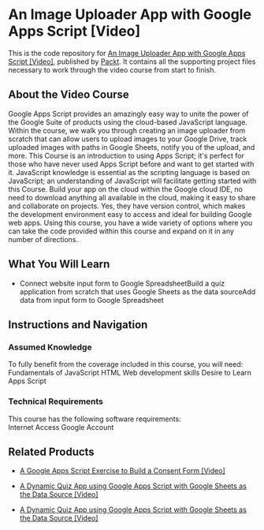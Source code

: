 # An Image Uploader App with Google Apps Script [Video]
This is the code repository for [An Image Uploader App with Google Apps Script [Video]]( https://www.packtpub.com/application-development/image-uploader-app-google-apps-script-video?utm_source=github&utm_medium=repository&utm_campaign=9781838552121), published by [Packt](https://www.packtpub.com/?utm_source=github). It contains all the supporting project files necessary to work through the video course from start to finish.
## About the Video Course
Google Apps Script provides an amazingly easy way to unite the power of the Google Suite of products using the cloud-based JavaScript language. Within the course, we walk you through creating an image uploader from scratch that can allow users to upload images to your Google Drive, track uploaded images with paths in Google Sheets, notify you of the upload, and more. 
This Course is an introduction to using Apps Script; it's perfect for those who have never used Apps Script before and want to get started with it. JavaScript knowledge is essential as the scripting language is based on JavaScript; an understanding of JavaScript will facilitate getting started with this Course.
Build your app on the cloud within the Google cloud IDE, no need to download anything all available in the cloud, making it easy to share and collaborate on projects. Yes, they have version control, which makes the development environment easy to access and ideal for building Google web apps.
Using this course, you have a wide variety of options where you can take the code provided within this course and expand on it in any number of directions.

<H2>What You Will Learn</H2>
<DIV class=book-info-will-learn-text>
<UL>
<LI>Connect website input form to Google SpreadsheetBuild a quiz application from scratch that uses Google Sheets as the data sourceAdd data from input form to Google Spreadsheet </LI></UL></DIV>

## Instructions and Navigation
### Assumed Knowledge
To fully benefit from the coverage included in this course, you will need:<br/>
Fundamentals of JavaScript HTML
Web development skills
Desire to Learn Apps Script
### Technical Requirements
This course has the following software requirements:<br/>
Internet Access Google Account


## Related Products
* [A Google Apps Script Exercise to Build a Consent Form [Video]](https://www.packtpub.com/application-development/google-apps-script-exercise-build-consent-form-video?utm_source=github&utm_medium=repository&utm_campaign=9781838825591)

* [A Dynamic Quiz App using Google Apps Script with Google Sheets as the Data Source [Video]](https://www.packtpub.com/application-development/dynamic-quiz-app-using-google-apps-script-google-sheets-data-source-video?utm_source=github&utm_medium=repository&utm_campaign=9781838552121)

* [A Dynamic Quiz App using Google Apps Script with Google Sheets as the Data Source [Video]](https://www.packtpub.com/application-development/dynamic-quiz-app-using-google-apps-script-google-sheets-data-source-video?utm_source=github&utm_medium=repository&utm_campaign=9781838552121)

